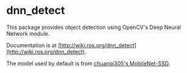 
# dnn_detect

This package provides object detection using OpenCV's Deep Neural Network module.

Documentation is at [http://wiki.ros.org/dnn_detect](http://wiki.ros.org/dnn_detect).

The model used by default is from [chuanqi305's MobileNet-SSD](https://github.com/chuanqi305/MobileNet-SSD).
